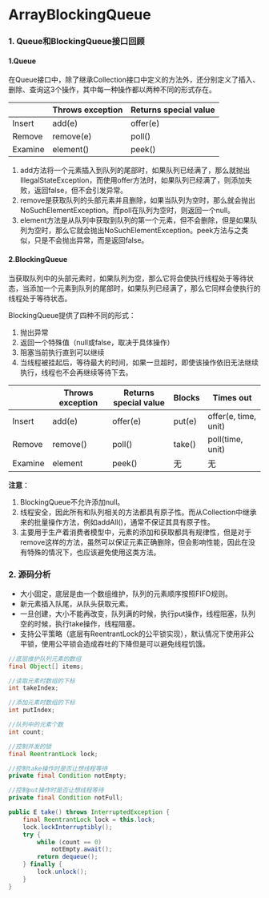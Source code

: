 # ArrayBlockingQueue

### 1. Queue和BlockingQueue接口回顾

#### 1.Queue

在Queue接口中，除了继承Collection接口中定义的方法外，还分别定义了插入、删除、查询这3个操作，其中每一种操作都以两种不同的形式存在。

|         | Throws exception | Returns special value |
| ------- | ---------------- | --------------------- |
| Insert  | add(e)           | offer(e)              |
| Remove  | remove(e)        | poll()                |
| Examine | element()        | peek()                |

1. add方法将一个元素插入到队列的尾部时，如果队列已经满了，那么就抛出IllegalStateException，而使用offer方法时，如果队列已经满了，则添加失败，返回false，但不会引发异常。
2. remove是获取队列的头部元素并且删除，如果当队列为空时，那么就会抛出NoSuchElementException。而poll在队列为空时，则返回一个null。
3. element方法是从队列中获取到队列的第一个元素，但不会删除，但是如果队列为空时，那么它就会抛出NoSuchElementException。peek方法与之类似，只是不会抛出异常，而是返回false。

#### 2.BlockingQueue

当获取队列中的头部元素时，如果队列为空，那么它将会使执行线程处于等待状态，当添加一个元素到队列的尾部时，如果队列已经满了，那么它同样会使执行的线程处于等待状态。

BlockingQueue提供了四种不同的形式：

1. 抛出异常
2. 返回一个特殊值（null或false，取决于具体操作）
3. 阻塞当前执行直到可以继续
4. 当线程被挂起后，等待最大的时间，如果一旦超时，即使该操作依旧无法继续执行，线程也不会再继续等待下去。

|         | Throws exception | Returns special value | Blocks | Times out            |
| ------- | ---------------- | --------------------- | ------ | -------------------- |
| Insert  | add(e)           | offer(e)              | put(e) | offer(e, time, unit) |
| Remove  | remove()         | poll()                | take() | poll(time, unit)     |
| Examine | element          | peek()                | 无     | 无                   |

**注意**：

1. BlockingQueue不允许添加null。
2. 线程安全，因此所有和队列相关的方法都具有原子性。而从Collection中继承来的批量操作方法，例如addAll()，通常不保证其具有原子性。
3. 主要用于生产着消费者模型中，元素的添加和获取都具有规律性，但是对于remove这样的方法，虽然可以保证元素正确删除，但会影响性能，因此在没有特殊的情况下，也应该避免使用这类方法。

### 2. 源码分析

- 大小固定，底层是由一个数组维护，队列的元素顺序按照FIFO规则。
- 新元素插入队尾，从队头获取元素。
- 一旦创建，大小不能再改变，队列满的时候，执行put操作，线程阻塞，队列空的时候，执行take操作，线程阻塞。
- 支持公平策略（底层有ReentrantLock的公平锁实现），默认情况下使用非公平锁，使用公平锁会造成吞吐的下降但是可以避免线程饥饿。

```java
//底层维护队列元素的数组
final Object[] items;

//读取元素时数组的下标
int takeIndex;

//添加元素时数组的下标
int putIndex;

//队列中的元素个数
int count;

//控制并发的锁
final ReentrantLock lock;

//控制take操作时是否让想线程等待
private final Condition notEmpty;

//控制put操作时是否让想线程等待
private final Condition notFull;
```

```java
public E take() throws InterruptedException {
    final ReentrantLock lock = this.lock;
    lock.lockInterruptibly();
    try {
        while (count == 0)
            notEmpty.await();
        return dequeue();
    } finally {
        lock.unlock();
    }
}
```













